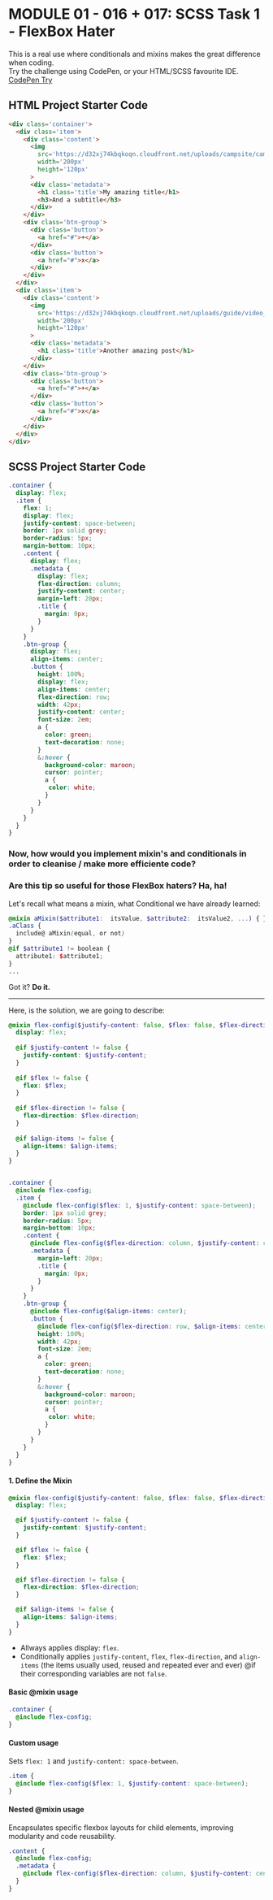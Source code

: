 # MODULE 01 - 016 + 017:  SCSS Task 1 - FlexBox Hater

This is a real use where conditionals and mixins makes the great difference when coding.  
Try the challenge using CodePen, or your HTML/SCSS favourite IDE.
[CodePen Try](https://codepen.io/Alexandr-Gomez/pen/EaYdQeV)

## HTML Project Starter Code 
```html
<div class='container'>
  <div class='item'>
    <div class='content'>
      <img
        src='https://d32xj74kbqkoqn.cloudfront.net/uploads/campsite/campsite_image/129/dissecting-rails-icon.jpg'
        width='200px'
        height='120px'
      >
      <div class='metadata'>
        <h1 class='title'>My amazing title</h1>
        <h3>And a subtitle</h3>
      </div>
    </div>
    <div class='btn-group'>
      <div class='button'>
        <a href="#">+</a>
      </div>
      <div class='button'>
        <a href="#">x</a>
      </div>
    </div>
  </div>
  <div class='item'>
    <div class='content'>
      <img
        src='https://d32xj74kbqkoqn.cloudfront.net/uploads/guide/video_image/43/foundations-video-thumb.jpg'
        width='200px'
        height='120px'
      >
      <div class='metadata'>
        <h1 class='title'>Another amazing post</h1>
      </div>
    </div>
    <div class='btn-group'>
      <div class='button'>
        <a href="#">+</a>
      </div>
      <div class='button'>
        <a href="#">x</a>
      </div>
    </div>
  </div>
</div>
```
## SCSS Project Starter Code 
```scss
.container {
  display: flex;
  .item {
    flex: 1;
    display: flex;
    justify-content: space-between;
    border: 1px solid grey;
    border-radius: 5px;
    margin-bottom: 10px;
    .content {
      display: flex;
      .metadata {
        display: flex;
        flex-direction: column;
        justify-content: center;
        margin-left: 20px;
        .title {
          margin: 0px;
        }
      }
    }
    .btn-group {
      display: flex;
      align-items: center;
      .button {
        height: 100%;
        display: flex;
        align-items: center;
        flex-direction: row;
        width: 42px;
        justify-content: center;
        font-size: 2em;
        a {
          color: green;
          text-decoration: none;
        }
        &:hover {
          background-color: maroon;
          cursor: pointer;
          a {
           color: white; 
          }
        }
      }
    }
  }
}
```

### Now, how would you implement mixin's and conditionals in order to cleanise / make more efficiente code?
### Are this tip so useful for those FlexBox haters? Ha, ha!

Let's recall what means a mixin, what Conditional we have already learned:
  ```scss
  @mixin aMixin($attribute1:  itsValue, $attribute2:  itsValue2, ...) { }
 .aClass {
    include@ aMixin(equal, or not)
  }
  @if $attribute1 != boolean {
    attribute1: $attribute1;
  }
  ...
  ```
Got it? **Do it.**
***
Here, is the solution, we are going to describe:
```scss
@mixin flex-config($justify-content: false, $flex: false, $flex-direction: false, $align-items: false) {
  display: flex;
  
  @if $justify-content != false {
    justify-content: $justify-content;
  }
  
  @if $flex != false {
    flex: $flex;
  }
  
  @if $flex-direction != false {
    flex-direction: $flex-direction;
  }
  
  @if $align-items != false {
    align-items: $align-items;
  } 
}


.container {
  @include flex-config;
  .item { 
    @include flex-config($flex: 1, $justify-content: space-between);
    border: 1px solid grey;
    border-radius: 5px;
    margin-bottom: 10px;
    .content {
      @include flex-config($flex-direction: column, $justify-content: center);
      .metadata {
        margin-left: 20px;
        .title {
          margin: 0px;
        }
      }
    }
    .btn-group {
      @include flex-config($align-items: center);
      .button {
        @include flex-config($flex-direction: row, $align-items: center, $justify-content: center);
        height: 100%;
        width: 42px;
        font-size: 2em;
        a {
          color: green;
          text-decoration: none;
        }
        &:hover {
          background-color: maroon;
          cursor: pointer;
          a {
           color: white; 
          }
        }
      }
    }
  }
}
```
#### 1. Define the Mixin
```scss
@mixin flex-config($justify-content: false, $flex: false, $flex-direction: false, $align-items: false) {
  display: flex;

  @if $justify-content != false {
    justify-content: $justify-content;
  }

  @if $flex != false {
    flex: $flex;
  }

  @if $flex-direction != false {
    flex-direction: $flex-direction;
  }

  @if $align-items != false {
    align-items: $align-items;
  }
}
```
* Allways applies display: `flex`.
* Conditionally applies `justify-content`, `flex`, `flex-direction`, and `align-items` (the items usually used, reused and repeated ever and ever) @if their corresponding variables are not `false`.
#### Basic @mixin usage
```scss
.container {
  @include flex-config;
}
```
#### Custom usage
Sets `flex: 1` and `justify-content: space-between`.  
```scss
.item {
  @include flex-config($flex: 1, $justify-content: space-between);
}
```
#### Nested @mixin usage
Encapsulates specific flexbox layouts for child elements, improving modularity and code reusability.  
```scss
.content {
  @include flex-config;
  .metadata {
    @include flex-config($flex-direction: column, $justify-content: center);
  }
}
```

